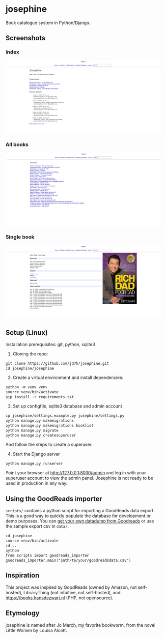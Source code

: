 # josephine
Book catalogue system in Python/Django.

## Screenshots
### Index
![josephine's index](https://github.com/jd7h/josephine/blob/master/docs/josephine_index.png?raw=true "josephine's index")

### All books
![josephine's list of all books](https://github.com/jd7h/josephine/blob/master/docs/josephine_allbooks.png?raw=true "josephine's list of all books")

### Single book
![josephine's view for a single book](https://github.com/jd7h/josephine/blob/master/docs/josephine_single.png?raw=true "josephine's view for a single book")

## Setup (Linux)

Installation prerequisites: git, python, sqlite3

1. Cloning the repo:
```
git clone https://github.com/jd7h/josephine.git
cd josephine/josephine
```
2. Create a virtual environment and install dependencies:
```
python -m venv venv
source venv/bin/activate
pip install -r requirements.txt
```
3. Set up configfile, sqlite3 database and admin account
```
cp josephine/settings.example.py josephine/settings.py
python manage.py makemigrations
python manage.py makemigrations booklist
python manage.py migrate
python manage.py createsuperuser
```
And follow the steps to create a superuser.

4. Start the Django server
```
python manage.py runserver
```
Point your browser at http://127.0.0.1:8000/admin and log in with your superuser account to view the admin panel.
Josephine is not ready to be used in production in any way.

## Using the GoodReads importer
`scripts/` contains a python script for importing a GoodReads data export. This is a good way to quickly populate the database for development or demo purposes. 
You can [get your own datadump from Goodreads](https://help.goodreads.com/s/article/How-do-I-import-or-export-my-books-1553870934590) or use the sample export csv in `data/`.

```
cd josephine
source venv/bin/activate
cd ..
python
from scripts import goodreads_importer
goodreads_importer.main("path/to/your/goodreadsdata.csv")
```

## Inspiration
This project was inspired by GoodReads (owned by Amazon, not self-hosted), LibraryThing (not intuitive, not self-hosted), and https://books.hansdezwart.nl (PHP, not opensource). 

## Etymology
josephine is named after Jo March, my favorite bookworm, from the novel Little Women by Louisa Alcott. 
